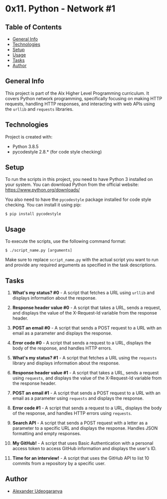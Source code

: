 # 0x11. Python - Network #1

## Table of Contents
* [General Info](#general-info)
* [Technologies](#technologies)
* [Setup](#setup)
* [Usage](#usage)
* [Tasks](#tasks)
* [Author](#author)

## General Info
This project is part of the Alx Higher Level Programming curriculum. It covers Python network programming, specifically focusing on making HTTP requests, handling HTTP responses, and interacting with web APIs using the `urllib` and `requests` libraries.

## Technologies
Project is created with:
* Python 3.8.5
* pycodestyle 2.8.* (for code style checking)

## Setup
To run the scripts in this project, you need to have Python 3 installed on your system. You can download Python from the official website: https://www.python.org/downloads/

You also need to have the `pycodestyle` package installed for code style checking. You can install it using pip:

```
$ pip install pycodestyle
```

## Usage
To execute the scripts, use the following command format:

```
$ ./script_name.py [arguments]
```

Make sure to replace `script_name.py` with the actual script you want to run and provide any required arguments as specified in the task descriptions.

## Tasks
1. **What's my status? #0** - A script that fetches a URL using `urllib` and displays information about the response.

2. **Response header value #0** - A script that takes a URL, sends a request, and displays the value of the X-Request-Id variable from the response header.

3. **POST an email #0** - A script that sends a POST request to a URL with an email as a parameter and displays the response.

4. **Error code #0** - A script that sends a request to a URL, displays the body of the response, and handles HTTP errors.

5. **What's my status? #1** - A script that fetches a URL using the `requests` library and displays information about the response.

6. **Response header value #1** - A script that takes a URL, sends a request using `requests`, and displays the value of the X-Request-Id variable from the response header.

7. **POST an email #1** - A script that sends a POST request to a URL with an email as a parameter using `requests` and displays the response.

8. **Error code #1** - A script that sends a request to a URL, displays the body of the response, and handles HTTP errors using `requests`.

9. **Search API** - A script that sends a POST request with a letter as a parameter to a specific URL and displays the response. Handles JSON formatting and empty responses.

10. **My GitHub!** - A script that uses Basic Authentication with a personal access token to access GitHub information and displays the user's ID.

11. **Time for an interview!** - A script that uses the GitHub API to list 10 commits from a repository by a specific user.

## Author
* [Alexander Udeogaranya](https://github.com/Dr-dyrane)